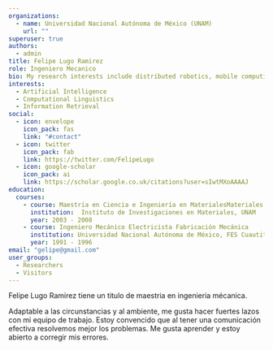 ```yaml
---
organizations:
  - name: Universidad Nacional Autónoma de México (UNAM)
    url: ""
superuser: true
authors:
  - admin
title: Felipe Lugo Ramirez
role: Ingeniero Mecanico
bio: My research interests include distributed robotics, mobile computing..
interests:
  - Artificial Intelligence
  - Computational Linguistics
  - Information Retrieval
social:
  - icon: envelope
    icon_pack: fas
    link: "#contact"
  - icon: twitter
    icon_pack: fab
    link: https://twitter.com/FelipeLugo
  - icon: google-scholar
    icon_pack: ai
    link: https://scholar.google.co.uk/citations?user=sIwtMXoAAAAJ
education:
  courses:
    - course: Maestría en Ciencia e Ingeniería en MaterialesMateriales complejos, Predicción de propiedades mecánicas a largo plazo en termoplásticos
      institution:  Instituto de Investigaciones en Materiales, UNAM
      year: 2003 - 2008
    - course: Ingeniero Mecánico Electricista Fabricación Mecánica
      institution: Universidad Nacional Autónoma de México, FES Cuautitlán
      year: 1991 - 1996
email: "gelipe@gmail.com"
user_groups:
  - Researchers
  - Visitors
---
```

Felipe Lugo Ramirez tiene un titulo de maestria en ingenieria mécanica.

Adaptable a las circunstancias y al ambiente, me gusta hacer fuertes lazos con mi equipo de trabajo. Estoy convencido que al tener una comunicación efectiva resolvemos mejor los problemas. Me gusta aprender y estoy abierto a corregir mis errores.
